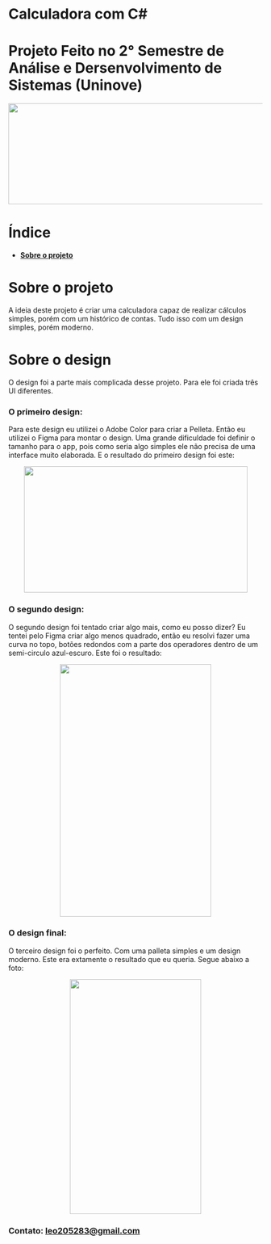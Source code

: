 # Calculadora com C#
# Projeto Feito no  2° Semestre de Análise e Dersenvolvimento de Sistemas (Uninove)

<p align="center">
  <img width="700" height="200" src="https://user-images.githubusercontent.com/66191563/89082019-3903e100-d363-11ea-8bf0-cd10b00ea4eb.png">
</p>

# Índice

 - [**Sobre o projeto**](https://github.com/yLeonardo99)

   
# Sobre o projeto
 A ideia deste projeto é criar uma calculadora capaz de realizar cálculos simples, porém com um histórico de contas. Tudo isso com um design simples, porém moderno.

# Sobre o design

 O design foi a parte mais complicada desse projeto. Para ele foi criada três UI diferentes.

  ### O primeiro design:
  
  Para este design eu utilizei o Adobe Color para criar a Pelleta. Então eu utilizei o Figma para montar o design. Uma grande dificuldade foi definir o tamanho para o app, pois como seria algo simples ele não precisa de uma interface muito elaborada. E o resultado do primeiro design foi este: <p align="center">
  <p align="center">  
    <img width="443" height="250" src="https://user-images.githubusercontent.com/66191563/89082414-55544d80-d364-11ea-988a-6183685788a8.png">
  </p>

  ### O segundo design:
  O segundo design foi tentado criar algo mais, como eu posso dizer? Eu tentei pelo Figma criar algo menos quadrado, então eu resolvi fazer uma curva no topo, botões redondos com a parte dos operadores dentro de um semi-circulo azul-escuro. Este foi o resultado:
  <p align="center">  
    <img width="300" height="500" src="https://user-images.githubusercontent.com/66191563/89083255-d01e6800-d366-11ea-8dbe-a6348e51dbd2.png">
  </p>

  ### O design final:
  O terceiro design foi o perfeito. Com uma palleta simples e um design moderno. Este era extamente o resultado que eu queria. Segue abaixo a foto:
  <p align="center">  
    <img width="260" height="465" src="https://user-images.githubusercontent.com/66191563/89084616-5a66cc00-d367-11ea-9bcf-bf0b2b20a94f.png">
  </p>

### Contato: leo205283@gmail.com
